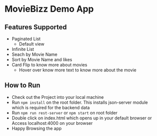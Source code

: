 # MovieBizz Demo App

## Features Supported

- Paginated List
  - Default view
- Infinite List
- Seach by Movie Name
- Sort by Movie Name and likes
- Card Flip to know more about movies
  - Hover over know more text to know more about the movie

## How to Run

- Check out the Project into your local machine
- Run `npm install` on the root folder. This installs json-server module which is required for the backend data
- Run `npm run rest-server` or `npm start` on root folder
- Double click on index.html which opens up in your default browser or Access localhost:4000 on your browser
- Happy Browsing the app